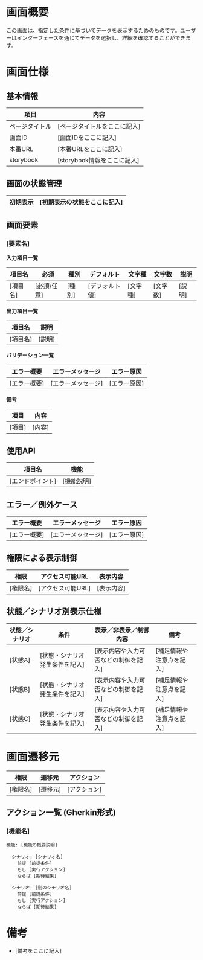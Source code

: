 # 画面概要

この画面は、指定した条件に基づいてデータを表示するためのものです。ユーザーはインターフェースを通じてデータを選択し、詳細を確認することができます。

# 画面仕様

## 基本情報

| 項目           | 内容                         |
| -------------- | ---------------------------- |
| ページタイトル | [ページタイトルをここに記入] |
| 画面ID         | [画面IDをここに記入]         |
| 本番URL        | [本番URLをここに記入]        |
| storybook      | [storybook情報をここに記入]  |

## 画面の状態管理

| **初期表示** | [初期表示の状態をここに記入] |
| ------------ | ---------------------------- |

## 画面要素

### [要素名]

**入力項目一覧**

| 項目名   | 必須        | 種別   | デフォルト     | 文字種   | 文字数   | 説明   |
| -------- | ----------- | ------ | -------------- | -------- | -------- | ------ |
| [項目名] | [必須/任意] | [種別] | [デフォルト値] | [文字種] | [文字数] | [説明] |

**出力項目一覧**

| 項目名   | 説明   |
| -------- | ------ |
| [項目名] | [説明] |

**バリデーション一覧**

| エラー概要   | エラーメッセージ   | エラー原因   |
| ------------ | ------------------ | ------------ |
| [エラー概要] | [エラーメッセージ] | [エラー原因] |

**備考**

| 項目   | 内容   |
| ------ | ------ |
| [項目] | [内容] |

## 使用API

| 項目名       | 機能       |
| ------------ | ---------- |
| [エンドポイント] | [機能説明] |

## エラー／例外ケース

| エラー概要   | エラーメッセージ   | エラー原因   |
| ------------ | ------------------ | ------------ |
| [エラー概要] | [エラーメッセージ] | [エラー原因] |

## 権限による表示制御

| 権限     | アクセス可能URL   | 表示内容   |
| -------- | ----------------- | ---------- |
| [権限名] | [アクセス可能URL] | [表示内容] |

## 状態／シナリオ別表示仕様

| 状態／シナリオ | 条件                           | 表示／非表示／制御内容               | 備考                     |
| -------------- | ------------------------------ | ------------------------------------ | ------------------------ |
| [状態A]        | [状態・シナリオ発生条件を記入] | [表示内容や入力可否などの制御を記入] | [補足情報や注意点を記入] |
| [状態B]        | [状態・シナリオ発生条件を記入] | [表示内容や入力可否などの制御を記入] | [補足情報や注意点を記入] |
| [状態C]        | [状態・シナリオ発生条件を記入] | [表示内容や入力可否などの制御を記入] | [補足情報や注意点を記入] |

# 画面遷移元

| 権限     | 遷移元   | アクション   |
| -------- | -------- | ------------ |
| [権限名] | [遷移元] | [アクション] |

## アクション一覧 (Gherkin形式)

### [機能名]

```gherkin
機能: [機能の概要説明]

  シナリオ: [シナリオ名]
    前提 [前提条件]
    もし [実行アクション]
    ならば [期待結果]
    
  シナリオ: [別のシナリオ名]
    前提 [前提条件]
    もし [実行アクション]
    ならば [期待結果]
```

# 備考

- [備考をここに記入]
